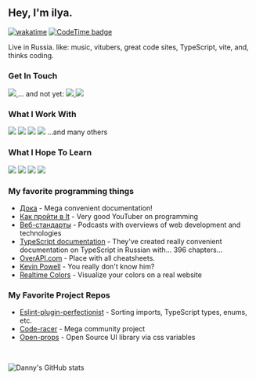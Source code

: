## Hey, I'm ilya. 
[![wakatime](https://wakatime.com/badge/user/40ddaa60-5640-4cbb-8970-cceddbc65e82.svg)](https://wakatime.com/@40ddaa60-5640-4cbb-8970-cceddbc65e82) 
[![CodeTime badge](https://img.shields.io/endpoint?style=flat&url=https%3A%2F%2Fapi.codetime.dev%2Fshield%3Fid%3D20051%26project%3D%26in%3D0)](https://codetime.dev)

Live in Russia. like: music, vitubers, great code sites, TypeScript, vite, and, thinks coding.

### Get In Touch
<a href="mailto:zateev.connects@gmail.com">
  <img src="https://img.shields.io/badge/Gmail-D14836?style=for-the-badge&logo=gmail&logoColor=white">
</a>
... and not yet:
<a href="https://www.linkedin.com/in/">
  <img src="https://img.shields.io/badge/LinkedIn-gray?style=for-the-badge&logo=linkedin&logoColor=#343541">
</a>
<a href="https://www.youtube.com/watch?v=dQw4w9WgXcQ">
  <img src="https://img.shields.io/badge/portfolio-gray?style=for-the-badge&logo=dev.to&logoColor=#343541">
</a>

### What I Work With
[<img src="https://img.shields.io/badge/TypeScript-3178C6?style=for-the-badge&logo=typescript&logoColor=white">](https://www.typescriptlang.org)
[<img src="https://img.shields.io/badge/React-20232A?style=for-the-badge&logo=react&logoColor=61DAFB">](https://react.dev)
[<img src="https://img.shields.io/badge/HTML5-E34F26?style=for-the-badge&logo=html5&logoColor=white">](https://doka.guide/html/)
<img src="https://img.shields.io/badge/SCSS-d33345?style=for-the-badge&logo=sass&logoColor=fff">
...and many others

### What I Hope To Learn
[<img src="https://img.shields.io/badge/japan-日本語-ff0000?style=for-the-badge&logoColor=white">](https://www.kanshudo.com/)
[<img src="https://img.shields.io/badge/UI-UX-212121?style=for-the-badge&logo=appveyor">](https://www.youtube.com/@juxtopposed)
[<img src="https://img.shields.io/badge/PWA-77c4ff?style=for-the-badge&logo=google-chrome">](https://www.youtube.com/watch?v=sFsRylCQblw)
[<img src="https://img.shields.io/badge/LeetCode-blueviolet?style=for-the-badge&link=https%3A%2F%2Fleetcode.com%2F&link=https%3A%2F%2Fneetcode.io%2Froadmap">](https://neetcode.io/roadmap)

### My favorite programming things
* [Дока](https://doka.guide) - Mega convenient documentation!
* [Как пройти в It](https://www.youtube.com/@it2138) - Very good YouTuber on programming
* [Веб-стандарты](https://web-standards.ru) - Podcasts with overviews of web development and technologies
* [TypeScript documentation](https://typescript-definitive-guide.ru) - They've created really convenient documentation on TypeScript in Russian with... 396 chapters...
* [OverAPI.com](https://overapi.com) - Place with all cheatsheets.
* [Kevin Powell](https://www.youtube.com/@KevinPowell) - You really don't know him?
* [Realtime Colors](https://realtimecolors.com/) - Visualize your colors on a real website

### My Favorite Project Repos
* <a href="https://github.com/azat-io/eslint-plugin-perfectionist">Eslint-plugin-perfectionist</a> - Sorting imports, TypeScript types, enums, etc.
* <a href="https://github.com/webdevcody/code-racer">Code-racer</a> - Mega community project
* <a href="https://github.com/argyleink/open-props">Open-props</a> - Open Source UI library via css variables
<br>

![Danny's GitHub stats](https://github-readme-stats.vercel.app/api?username=ilyaBaksonyan&show_icons=true&theme=dark)

